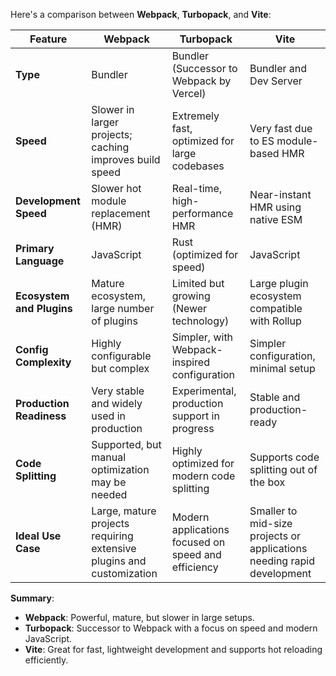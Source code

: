 

Here's a comparison between **Webpack**, **Turbopack**, and **Vite**:

| Feature                       | **Webpack**                                       | **Turbopack**                                       | **Vite**                                           |
|-------------------------------|---------------------------------------------------|-----------------------------------------------------|-----------------------------------------------------|
| **Type**                      | Bundler                                           | Bundler (Successor to Webpack by Vercel)            | Bundler and Dev Server                              |
| **Speed**                     | Slower in larger projects; caching improves build speed | Extremely fast, optimized for large codebases       | Very fast due to ES module-based HMR                |
| **Development Speed**         | Slower hot module replacement (HMR)               | Real-time, high-performance HMR                     | Near-instant HMR using native ESM                   |
| **Primary Language**          | JavaScript                                        | Rust (optimized for speed)                          | JavaScript                                          |
| **Ecosystem and Plugins**     | Mature ecosystem, large number of plugins         | Limited but growing (Newer technology)              | Large plugin ecosystem compatible with Rollup       |
| **Config Complexity**         | Highly configurable but complex                   | Simpler, with Webpack-inspired configuration        | Simpler configuration, minimal setup                |
| **Production Readiness**      | Very stable and widely used in production         | Experimental, production support in progress        | Stable and production-ready                         |
| **Code Splitting**            | Supported, but manual optimization may be needed  | Highly optimized for modern code splitting          | Supports code splitting out of the box              |
| **Ideal Use Case**            | Large, mature projects requiring extensive plugins and customization | Modern applications focused on speed and efficiency | Smaller to mid-size projects or applications needing rapid development |

**Summary**:
- **Webpack**: Powerful, mature, but slower in large setups.
- **Turbopack**: Successor to Webpack with a focus on speed and modern JavaScript.
- **Vite**: Great for fast, lightweight development and supports hot reloading efficiently.
